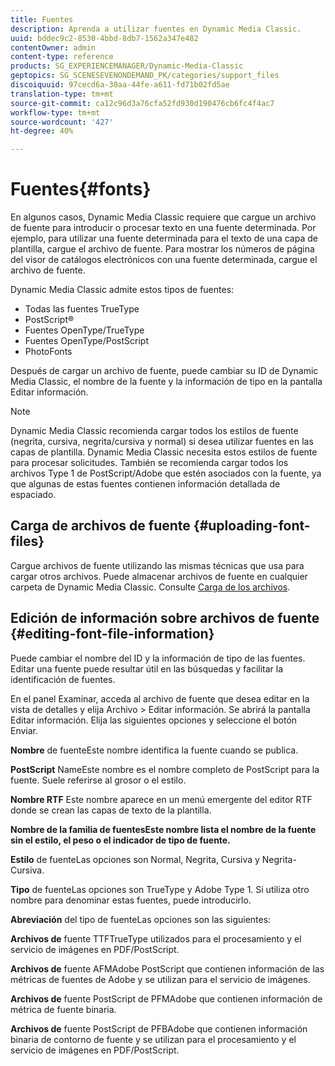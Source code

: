 ```yaml
---
title: Fuentes
description: Aprenda a utilizar fuentes en Dynamic Media Classic.
uuid: bddec9c2-8530-4bbd-8db7-1562a347e482
contentOwner: admin
content-type: reference
products: SG_EXPERIENCEMANAGER/Dynamic-Media-Classic
geptopics: SG_SCENESEVENONDEMAND_PK/categories/support_files
discoiquuid: 97cecd6a-30aa-44fe-a611-fd71b02fd5ae
translation-type: tm+mt
source-git-commit: ca12c96d3a76cfa52fd930d190476cb6fc4f4ac7
workflow-type: tm+mt
source-wordcount: '427'
ht-degree: 40%

---
```



# Fuentes{#fonts}

En algunos casos, Dynamic Media Classic requiere que cargue un archivo de fuente para introducir o procesar texto en una fuente determinada. Por ejemplo, para utilizar una fuente determinada para el texto de una capa de plantilla, cargue el archivo de fuente. Para mostrar los números de página del visor de catálogos electrónicos con una fuente determinada, cargue el archivo de fuente.

Dynamic Media Classic admite estos tipos de fuentes:

* Todas las fuentes TrueType
* PostScript®
* Fuentes OpenType/TrueType
* Fuentes OpenType/PostScript
* PhotoFonts

Después de cargar un archivo de fuente, puede cambiar su ID de Dynamic Media Classic, el nombre de la fuente y la información de tipo en la pantalla Editar información.

>[!NOTE]
>
>Dynamic Media Classic recomienda cargar todos los estilos de fuente (negrita, cursiva, negrita/cursiva y normal) si desea utilizar fuentes en las capas de plantilla. Dynamic Media Classic necesita estos estilos de fuente para procesar solicitudes. También se recomienda cargar todos los archivos Type 1 de PostScript/Adobe que estén asociados con la fuente, ya que algunas de estas fuentes contienen información detallada de espaciado.

## Carga de archivos de fuente  {#uploading-font-files}

Cargue archivos de fuente utilizando las mismas técnicas que usa para cargar otros archivos. Puede almacenar archivos de fuente en cualquier carpeta de Dynamic Media Classic. Consulte [Carga de los archivos](uploading-files.md#uploading_your_files).

## Edición de información sobre archivos de fuente  {#editing-font-file-information}

Puede cambiar el nombre del ID y la información de tipo de las fuentes. Editar una fuente puede resultar útil en las búsquedas y facilitar la identificación de fuentes.

En el panel Examinar, acceda al archivo de fuente que desea editar en la vista de detalles y elija Archivo > Editar información. Se abrirá la pantalla Editar información. Elija las siguientes opciones y seleccione el botón Enviar.

**Nombre** de fuenteEste nombre identifica la fuente cuando se publica.

**PostScript** NameEste nombre es el nombre completo de PostScript para la fuente. Suele referirse al grosor o el estilo.

**Nombre RTF** Este nombre aparece en un menú emergente del editor RTF donde se crean las capas de texto de la plantilla.

**Nombre de la familia de fuentesEste nombre lista el nombre de la fuente sin el estilo, el peso o el indicador de tipo de fuente.** 

**Estilo** de fuenteLas opciones son Normal, Negrita, Cursiva y Negrita-Cursiva.

**Tipo** de fuenteLas opciones son TrueType y Adobe Type 1. Si utiliza otro nombre para denominar estas fuentes, puede introducirlo.

**Abreviación** del tipo de fuenteLas opciones son las siguientes:

**Archivos de** fuente TTFTrueType utilizados para el procesamiento y el servicio de imágenes en PDF/PostScript.

**Archivos de** fuente AFMAdobe PostScript que contienen información de las métricas de fuentes de Adobe y se utilizan para el servicio de imágenes.

**Archivos de** fuente PostScript de PFMAdobe que contienen información de métrica de fuente binaria.

**Archivos de** fuente PostScript de PFBAdobe que contienen información binaria de contorno de fuente y se utilizan para el procesamiento y el servicio de imágenes en PDF/PostScript.
